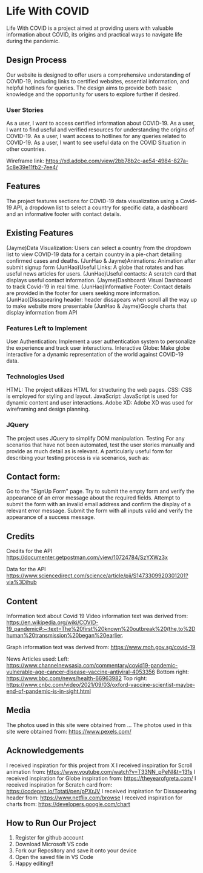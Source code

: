 # Life With COVID
Life With COVID is a project aimed at providing users with valuable information about COVID, its origins and practical ways to navigate life during the pandemic.

## Design Process
Our website is designed to offer users a comprehensive understanding of COVID-19, including links to certified websites, essential information, and helpful hotlines for queries. The design aims to provide both basic knowledge and the opportunity for users to explore further if desired.

### User Stories
As a user, I want to access certified information about COVID-19.
As a user, I want to find useful and verified resources for understanding the origins of COVID-19.
As a user, I want access to hotlines for any queries related to COVID-19.
As a user, I want to see useful data on the COVID Situation in other countries.

Wireframe link: https://xd.adobe.com/view/2bb78b2c-ae54-4984-827a-5c8e39e11fb2-7ee4/

## Features
The project features sections for COVID-19 data visualization using a Covid-19 API, a dropdown list to select a country for specific data, a dashboard and an informative footer with contact details.


## Existing Features
(Jayme)Data Visualization: Users can select a country from the dropdown list to view COVID-19 data for a certain country in a pie-chart detailing confirmed cases and deaths.
(JunHao & Jayme)Animations: Animation after submit signup form
(JunHao)Useful Links: A globe that rotates and has useful news articles for users.
(JunHao)Useful contacts: A scratch card that displays useful contact information.
(Jayme)Dashboard: Visual Dashboard to track Covid-19 in real time.
(JunHao)Informative Footer: Contact details are provided in the footer for users seeking more information.
(JunHao)Dissapearing header: header dissapears when scroll all the way up to make website more presentable
(JunHao & Jayme)Google charts that display information from API



### Features Left to Implement
User Authentication: Implement a user authentication system to personalize the experience and track user interactions.
Interactive Globe: Make globe interactive for a dynamic representation of the world against COVID-19 data.

### Technologies Used
HTML: The project utilizes HTML for structuring the web pages.
CSS: CSS is employed for styling and layout.
JavaScript: JavaScript is used for dynamic content and user interactions.
Adobe XD: Adobe XD was used for wireframing and design planning.

### JQuery
The project uses JQuery to simplify DOM manipulation.
Testing
For any scenarios that have not been automated, test the user stories manually and provide as much detail as is relevant. A particularly useful form for describing your testing process is via scenarios, such as:

## Contact form:
Go to the "SignUp Form" page.
Try to submit the empty form and verify the appearance of an error message about the required fields.
Attempt to submit the form with an invalid email address and confirm the display of a relevant error message.
Submit the form with all inputs valid and verify the appearance of a success message.

## Credits
Credits for the API
https://documenter.getpostman.com/view/10724784/SzYXWz3x

Data for the API
https://www.sciencedirect.com/science/article/pii/S1473309920301201?via%3Dihub


## Content
Information text about Covid 19
Video information text was derived from:
https://en.wikipedia.org/wiki/COVID-19_pandemic#:~:text=The%20first%20known%20outbreak%20(the,to%2Dhuman%20transmission%20began%20earlier.

Graph information text was derived from:
https://www.moh.gov.sg/covid-19

News Articles used: 
Left:
https://www.channelnewsasia.com/commentary/covid19-pandemic-vulnerable-age-cancer-disease-vaccine-antiviral-4053356
Bottom right:
https://www.bbc.com/news/health-66963982
Top right:
https://www.cnbc.com/video/2021/09/03/oxford-vaccine-scientist-maybe-end-of-pandemic-is-in-sight.html
## Media
The photos used in this site were obtained from ...
The photos used in this site were obtained from: https://www.pexels.com/
## Acknowledgements
I received inspiration for this project from X
I received inspiration for Scroll animation from: https://www.youtube.com/watch?v=T33NN_pPeNI&t=131s
I received inspiration for Globe inspiration from: https://theyearofgreta.com/
I received inspiration for Scratch card from: https://codepen.io/Totati/pen/pPXrJV
I received inspiration for Dissapearing header from: https://www.netflix.com/browse
I received inspiration for charts from: https://developers.google.com/chart

## How to Run Our Project
1. Register for github account
2. Download Microsoft VS code
3. Fork our Repository and save it onto your device
4. Open the saved file in VS Code
5. Happy editing!!